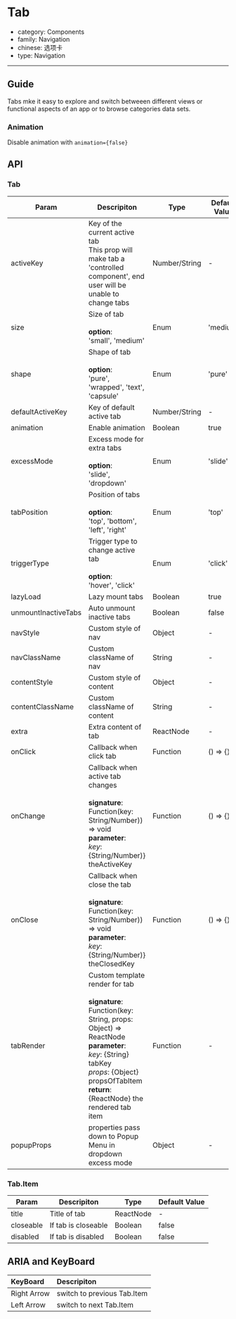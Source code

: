 # Tab

-   category: Components
-   family: Navigation
-   chinese: 选项卡
-   type: Navigation

---

## Guide

Tabs mke it easy to explore and switch betweeen different views or functional aspects of an app or to browse categories data sets.

### Animation

Disable animation with `animation={false}`

## API

### Tab

| Param | Descripiton  | Type  | Default Value |
| ------------------- | ------------------------------------------------------------------------------------------------------------------------------------------------------------------------------------------------------------------- | ------------- | -------- |
| activeKey           | Key of the current active tab<br> This prop will make tab a 'controlled component', end user will be unable to change tabs | Number/String | -        |
| size                | Size of tab<br><br>**option**:<br>'small', 'medium'                                                                                                                                                                             | Enum          | 'medium' |
| shape               | Shape of tab<br><br>**option**:<br>'pure', 'wrapped', 'text', 'capsule'                                                                                                                                                        | Enum          | 'pure'   |
| defaultActiveKey    | Key of default active tab  | Number/String | -        |
| animation           | Enable animation | Boolean       | true     |
| excessMode          | Excess mode for extra tabs <br><br>**option**:<br>'slide', 'dropdown'                                                                                                                                                                  | Enum          | 'slide'  |
| tabPosition         | Position of tabs<br><br>**option**:<br>'top', 'bottom', 'left', 'right'                                                                                                                                    | Enum          | 'top'    |
| triggerType         | Trigger type to change active tab<br><br>**option**:<br>'hover', 'click'                                                                                                                                                                      | Enum          | 'click'  |
| lazyLoad            | Lazy mount tabs | Boolean       | true     |
| unmountInactiveTabs | Auto unmount inactive tabs | Boolean       | false    |
| navStyle            | Custom style of nav  | Object        | -        |
| navClassName        | Custom className of nav | String        | -        |
| contentStyle        | Custom style of content | Object        | -        |
| contentClassName    | Custom className of content | String        | -        |
| extra               | Extra content of tab | ReactNode     | -        |
| onClick             | Callback when click tab | Function      | () => {} |
| onChange            | Callback when active tab changes<br><br>**signature**:<br>Function(key: String/Number)) => void<br>**parameter**:<br>_key_: {String/Number)} theActiveKey   | Function      | () => {} |
| onClose             | Callback when close the tab<br><br>**signature**:<br>Function(key: String/Number)) => void<br>**parameter**:<br>_key_: {String/Number)} theClosedKey  | Function      | () => {} |
| tabRender           | Custom template render for tab <br><br>**signature**:<br>Function(key: String, props: Object) => ReactNode<br>**parameter**:<br>_key_: {String} tabKey <br>_props_: {Object} propsOfTabItem <br>**return**:<br>{ReactNode} the rendered tab item<br> | Function      | -        |
| popupProps            | properties pass down to Popup Menu in dropdown excess mode  | Object        | -        |

### Tab.Item

| Param | Descripiton  | Type  | Default Value |
| --------- | ---------- | --------- | ----- |
| title     | Title of tab   | ReactNode | -     |
| closeable | If tab is closeable | Boolean   | false |
| disabled  | If tab is disabled   | Boolean   | false     |

## ARIA and KeyBoard

| KeyBoard          | Descripiton                              |
| :---------- | :------------------------------ |
| Right Arrow | switch to previous Tab.Item |
| Left Arrow  | switch to next Tab.Item     |